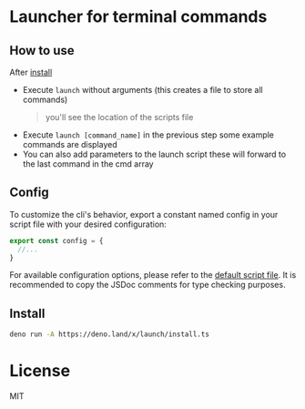 # Launcher for terminal commands

## How to use
After [install](#install)

- Execute `launch` without arguments (this creates a file to store all commands)
  > you'll see the location of the scripts file
- Execute `launch [command_name]` in the previous
  step some example commands are displayed
- You can also add parameters to the launch script these will forward to the last command in the cmd array

## Config
To customize the cli's behavior, export a constant named config in your script file with your desired configuration:

```typescript
export const config = {
  //...
}
```

For available configuration options, please refer to the [default script file](./assets/.launch.scripts.mjs). It is recommended to copy the JSDoc comments for type checking purposes.

## Install

```bash
deno run -A https://deno.land/x/launch/install.ts
```

# License

MIT
